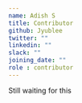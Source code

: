```yaml
---
name: Adish S
title: Contributor
github: Jyublee
twitter: ""
linkedin: ""
slack: ""
joining_date: ""
role : contributor
---
```


Still waiting for this
